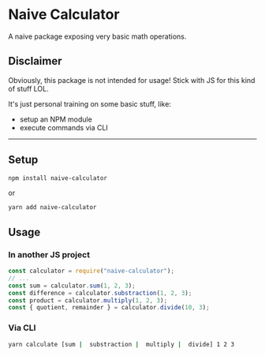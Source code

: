 # Naive Calculator

A naive package exposing very basic math operations.

## Disclaimer

Obviously, this package is not intended for usage! Stick with JS for this kind of stuff LOL.

It's just personal training on some basic stuff, like:
- setup an NPM module
- execute commands via CLI

---

## Setup

```sh
npm install naive-calculator
```

or

```sh
yarn add naive-calculator
```
## Usage
### In another JS project


```js
const calculator = require("naive-calculator");
// ...
const sum = calculator.sum(1, 2, 3);
const difference = calculator.substraction(1, 2, 3);
const product = calculator.multiply(1, 2, 3);
const { quotient, remainder } = calculator.divide(10, 3);
```
### Via CLI
```sh
yarn calculate [sum |  substraction |  multiply |  divide] 1 2 3
```
